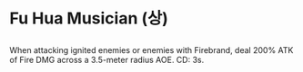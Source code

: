 # Fu Hua Musician (상)

##

When attacking ignited enemies or enemies with Firebrand, deal 200% ATK of Fire DMG across a 3.5-meter radius AOE. CD: 3s.

